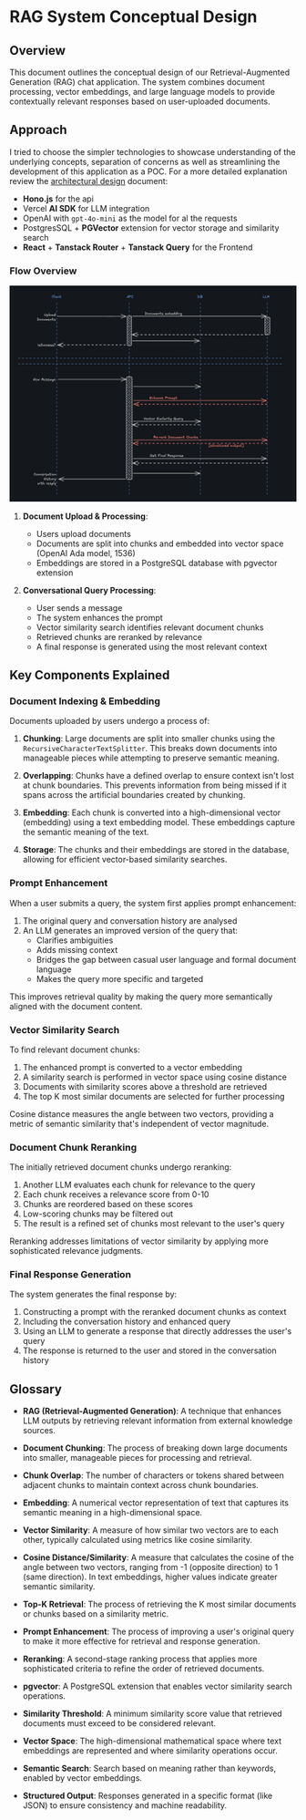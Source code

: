 # RAG System Conceptual Design

## Overview

This document outlines the conceptual design of our Retrieval-Augmented Generation (RAG) chat application. The system combines document processing, vector embeddings, and large language models to provide contextually relevant responses based on user-uploaded documents.

## Approach

I tried to choose the simpler technologies to showcase understanding of the underlying concepts, separation of concerns as well as streamlining the development of this application as a POC. For a more detailed explanation review the [architectural design](/architectural-decisions.md) document:

- **Hono.js** for the api
- Vercel **AI SDK** for LLM integration
- OpenAI with `gpt-4o-mini` as the model for al the requests
- PostgresSQL + **PGVector** extension for vector storage and similarity search
- **React** + **Tanstack Router** + **Tanstack Query** for the Frontend

### Flow Overview

![Sequence Diagram](./assets/sequence-diagram.png)

1. **Document Upload & Processing**:
   - Users upload documents
   - Documents are split into chunks and embedded into vector space (OpenAI Ada model, 1536)
   - Embeddings are stored in a PostgreSQL database with pgvector extension

2. **Conversational Query Processing**:
   - User sends a message
   - The system enhances the prompt
   - Vector similarity search identifies relevant document chunks
   - Retrieved chunks are reranked by relevance
   - A final response is generated using the most relevant context

## Key Components Explained

### Document Indexing & Embedding

Documents uploaded by users undergo a process of:

1. **Chunking**: Large documents are split into smaller chunks using the `RecursiveCharacterTextSplitter`. This breaks down documents into manageable pieces while attempting to preserve semantic meaning.

2. **Overlapping**: Chunks have a defined overlap to ensure context isn't lost at chunk boundaries. This prevents information from being missed if it spans across the artificial boundaries created by chunking.

3. **Embedding**: Each chunk is converted into a high-dimensional vector (embedding) using a text embedding model. These embeddings capture the semantic meaning of the text.

4. **Storage**: The chunks and their embeddings are stored in the database, allowing for efficient vector-based similarity searches.

### Prompt Enhancement

When a user submits a query, the system first applies prompt enhancement:

1. The original query and conversation history are analysed
2. An LLM generates an improved version of the query that:
   - Clarifies ambiguities
   - Adds missing context
   - Bridges the gap between casual user language and formal document language
   - Makes the query more specific and targeted

This improves retrieval quality by making the query more semantically aligned with the document content.

### Vector Similarity Search

To find relevant document chunks:

1. The enhanced prompt is converted to a vector embedding
2. A similarity search is performed in vector space using cosine distance
3. Documents with similarity scores above a threshold are retrieved
4. The top K most similar documents are selected for further processing

Cosine distance measures the angle between two vectors, providing a metric of semantic similarity that's independent of vector magnitude.

### Document Chunk Reranking

The initially retrieved document chunks undergo reranking:

1. Another LLM evaluates each chunk for relevance to the query
2. Each chunk receives a relevance score from 0-10
3. Chunks are reordered based on these scores
4. Low-scoring chunks may be filtered out
5. The result is a refined set of chunks most relevant to the user's query

Reranking addresses limitations of vector similarity by applying more sophisticated relevance judgments.

### Final Response Generation

The system generates the final response by:

1. Constructing a prompt with the reranked document chunks as context
2. Including the conversation history and enhanced query
3. Using an LLM to generate a response that directly addresses the user's query
4. The response is returned to the user and stored in the conversation history

## Glossary

- **RAG (Retrieval-Augmented Generation)**: A technique that enhances LLM outputs by retrieving relevant information from external knowledge sources.

- **Document Chunking**: The process of breaking down large documents into smaller, manageable pieces for processing and retrieval.

- **Chunk Overlap**: The number of characters or tokens shared between adjacent chunks to maintain context across chunk boundaries.

- **Embedding**: A numerical vector representation of text that captures its semantic meaning in a high-dimensional space.

- **Vector Similarity**: A measure of how similar two vectors are to each other, typically calculated using metrics like cosine similarity.

- **Cosine Distance/Similarity**: A measure that calculates the cosine of the angle between two vectors, ranging from -1 (opposite direction) to 1 (same direction). In text embeddings, higher values indicate greater semantic similarity.

- **Top-K Retrieval**: The process of retrieving the K most similar documents or chunks based on a similarity metric.

- **Prompt Enhancement**: The process of improving a user's original query to make it more effective for retrieval and response generation.

- **Reranking**: A second-stage ranking process that applies more sophisticated criteria to refine the order of retrieved documents.

- **pgvector**: A PostgreSQL extension that enables vector similarity search operations.

- **Similarity Threshold**: A minimum similarity score value that retrieved documents must exceed to be considered relevant.

- **Vector Space**: The high-dimensional mathematical space where text embeddings are represented and where similarity operations occur.

- **Semantic Search**: Search based on meaning rather than keywords, enabled by vector embeddings.

- **Structured Output**: Responses generated in a specific format (like JSON) to ensure consistency and machine readability.
